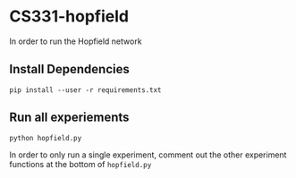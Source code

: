 # CS331-hopfield
In order to run the Hopfield network

## Install Dependencies
`pip install --user -r requirements.txt`

## Run all experiements
`python hopfield.py`

In order to only run a single experiment, comment out the other experiment functions at the bottom of `hopfield.py`
